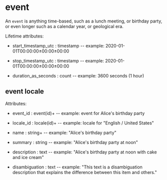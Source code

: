 # event

An `event` is anything time-based, such as a lunch meeting, or birthday party, or even longer such as a calendar year, or geological era.

Lifetime attributes:

* start_timestamp_utc : timestamp -- example: 2020-01-01T00:00:00±00:00±00:00

* stop_timestamp_utc : timestamp -- example: 2020-01-01T00:00:00±00:00±00:00

* duration_as_seconds : count -- example: 3600 seconds (1 hour)


## event locale

Attributes:

* event_id : event(id)+ -- example: event for Alice's birthday party

* locale_id : locale(id)+ -- example: locale for "English / United States"

* name : string+ -- example: "Alice's birthday party"

* summary : string -- example: "Alice's birthday party at noon"

* description : text -- example: "Alice's birthday party at noon with cake and ice cream"

* disambiguation : text -- example: "This text is a disambiguation description that explains the difference between this item and others."

